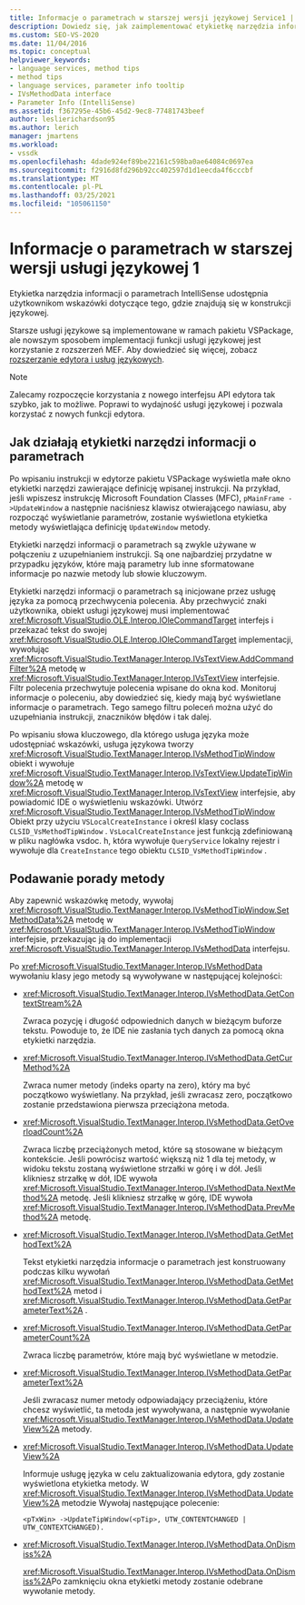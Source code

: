 ```yaml
---
title: Informacje o parametrach w starszej wersji językowej Service1 | Microsoft Docs
description: Dowiedz się, jak zaimplementować etykietkę narzędzia informacji o parametrach IntelliSense, która zapewnia użytkownikom wskazówki w starszej wersji usługi językowej.
ms.custom: SEO-VS-2020
ms.date: 11/04/2016
ms.topic: conceptual
helpviewer_keywords:
- language services, method tips
- method tips
- language services, parameter info tooltip
- IVsMethodData interface
- Parameter Info (IntelliSense)
ms.assetid: f367295e-45b6-45d2-9ec8-77481743beef
author: leslierichardson95
ms.author: lerich
manager: jmartens
ms.workload:
- vssdk
ms.openlocfilehash: 4dade924ef89be22161c598ba0ae64084c0697ea
ms.sourcegitcommit: f2916d8fd296b92cc402597d1d1eecda4f6cccbf
ms.translationtype: MT
ms.contentlocale: pl-PL
ms.lasthandoff: 03/25/2021
ms.locfileid: "105061150"
---
```

# <a name="parameter-info-in-a-legacy-language-service-1"></a>Informacje o parametrach w starszej wersji usługi językowej 1
Etykietka narzędzia informacji o parametrach IntelliSense udostępnia użytkownikom wskazówki dotyczące tego, gdzie znajdują się w konstrukcji językowej.

 Starsze usługi językowe są implementowane w ramach pakietu VSPackage, ale nowszym sposobem implementacji funkcji usługi językowej jest korzystanie z rozszerzeń MEF. Aby dowiedzieć się więcej, zobacz [rozszerzanie edytora i usług językowych](../../extensibility/extending-the-editor-and-language-services.md).

> [!NOTE]
> Zalecamy rozpoczęcie korzystania z nowego interfejsu API edytora tak szybko, jak to możliwe. Poprawi to wydajność usługi językowej i pozwala korzystać z nowych funkcji edytora.

## <a name="how-parameter-info-tooltips-work"></a>Jak działają etykietki narzędzi informacji o parametrach
 Po wpisaniu instrukcji w edytorze pakietu VSPackage wyświetla małe okno etykietki narzędzi zawierające definicję wpisanej instrukcji. Na przykład, jeśli wpiszesz instrukcję Microsoft Foundation Classes (MFC), `pMainFrame ->UpdateWindow` a następnie naciśniesz klawisz otwierającego nawiasu, aby rozpocząć wyświetlanie parametrów, zostanie wyświetlona etykietka metody wyświetlająca definicję `UpdateWindow` metody.

 Etykietki narzędzi informacji o parametrach są zwykle używane w połączeniu z uzupełnianiem instrukcji. Są one najbardziej przydatne w przypadku języków, które mają parametry lub inne sformatowane informacje po nazwie metody lub słowie kluczowym.

 Etykietki narzędzi informacji o parametrach są inicjowane przez usługę języka za pomocą przechwycenia polecenia. Aby przechwycić znaki użytkownika, obiekt usługi językowej musi implementować <xref:Microsoft.VisualStudio.OLE.Interop.IOleCommandTarget> interfejs i przekazać tekst do swojej <xref:Microsoft.VisualStudio.OLE.Interop.IOleCommandTarget> implementacji, wywołując <xref:Microsoft.VisualStudio.TextManager.Interop.IVsTextView.AddCommandFilter%2A> metodę w <xref:Microsoft.VisualStudio.TextManager.Interop.IVsTextView> interfejsie. Filtr polecenia przechwytuje polecenia wpisane do okna kod. Monitoruj informacje o poleceniu, aby dowiedzieć się, kiedy mają być wyświetlane informacje o parametrach. Tego samego filtru poleceń można użyć do uzupełniania instrukcji, znaczników błędów i tak dalej.

 Po wpisaniu słowa kluczowego, dla którego usługa języka może udostępniać wskazówki, usługa językowa tworzy <xref:Microsoft.VisualStudio.TextManager.Interop.IVsMethodTipWindow> obiekt i wywołuje <xref:Microsoft.VisualStudio.TextManager.Interop.IVsTextView.UpdateTipWindow%2A> metodę w <xref:Microsoft.VisualStudio.TextManager.Interop.IVsTextView> interfejsie, aby powiadomić IDE o wyświetleniu wskazówki. Utwórz <xref:Microsoft.VisualStudio.TextManager.Interop.IVsMethodTipWindow> Obiekt przy użyciu `VSLocalCreateInstance` i określ klasy coclass `CLSID_VsMethodTipWindow` . `VsLocalCreateInstance` jest funkcją zdefiniowaną w pliku nagłówka vsdoc. h, która wywołuje `QueryService` lokalny rejestr i wywołuje dla `CreateInstance` tego obiektu `CLSID_VsMethodTipWindow` .

## <a name="providing-a-method-tip"></a>Podawanie porady metody
 Aby zapewnić wskazówkę metody, wywołaj <xref:Microsoft.VisualStudio.TextManager.Interop.IVsMethodTipWindow.SetMethodData%2A> metodę w <xref:Microsoft.VisualStudio.TextManager.Interop.IVsMethodTipWindow> interfejsie, przekazując ją do implementacji <xref:Microsoft.VisualStudio.TextManager.Interop.IVsMethodData> interfejsu.

 Po <xref:Microsoft.VisualStudio.TextManager.Interop.IVsMethodData> wywołaniu klasy jego metody są wywoływane w następującej kolejności:

- <xref:Microsoft.VisualStudio.TextManager.Interop.IVsMethodData.GetContextStream%2A>

     Zwraca pozycję i długość odpowiednich danych w bieżącym buforze tekstu. Powoduje to, że IDE nie zasłania tych danych za pomocą okna etykietki narzędzia.

- <xref:Microsoft.VisualStudio.TextManager.Interop.IVsMethodData.GetCurMethod%2A>

     Zwraca numer metody (indeks oparty na zero), który ma być początkowo wyświetlany. Na przykład, jeśli zwracasz zero, początkowo zostanie przedstawiona pierwsza przeciążona metoda.

- <xref:Microsoft.VisualStudio.TextManager.Interop.IVsMethodData.GetOverloadCount%2A>

     Zwraca liczbę przeciążonych metod, które są stosowane w bieżącym kontekście. Jeśli powrócisz wartość większą niż 1 dla tej metody, w widoku tekstu zostaną wyświetlone strzałki w górę i w dół. Jeśli klikniesz strzałkę w dół, IDE wywoła <xref:Microsoft.VisualStudio.TextManager.Interop.IVsMethodData.NextMethod%2A> metodę. Jeśli klikniesz strzałkę w górę, IDE wywoła <xref:Microsoft.VisualStudio.TextManager.Interop.IVsMethodData.PrevMethod%2A> metodę.

- <xref:Microsoft.VisualStudio.TextManager.Interop.IVsMethodData.GetMethodText%2A>

     Tekst etykietki narzędzia informacje o parametrach jest konstruowany podczas kilku wywołań <xref:Microsoft.VisualStudio.TextManager.Interop.IVsMethodData.GetMethodText%2A> metod i <xref:Microsoft.VisualStudio.TextManager.Interop.IVsMethodData.GetParameterText%2A> .

- <xref:Microsoft.VisualStudio.TextManager.Interop.IVsMethodData.GetParameterCount%2A>

     Zwraca liczbę parametrów, które mają być wyświetlane w metodzie.

- <xref:Microsoft.VisualStudio.TextManager.Interop.IVsMethodData.GetParameterText%2A>

     Jeśli zwracasz numer metody odpowiadający przeciążeniu, które chcesz wyświetlić, ta metoda jest wywoływana, a następnie wywołanie <xref:Microsoft.VisualStudio.TextManager.Interop.IVsMethodData.UpdateView%2A> metody.

- <xref:Microsoft.VisualStudio.TextManager.Interop.IVsMethodData.UpdateView%2A>

     Informuje usługę języka w celu zaktualizowania edytora, gdy zostanie wyświetlona etykietka metody. W <xref:Microsoft.VisualStudio.TextManager.Interop.IVsMethodData.UpdateView%2A> metodzie Wywołaj następujące polecenie:

    ```
    <pTxWin> ->UpdateTipWindow(<pTip>, UTW_CONTENTCHANGED | UTW_CONTEXTCHANGED).
    ```

- <xref:Microsoft.VisualStudio.TextManager.Interop.IVsMethodData.OnDismiss%2A>

     <xref:Microsoft.VisualStudio.TextManager.Interop.IVsMethodData.OnDismiss%2A>Po zamknięciu okna etykietki metody zostanie odebrane wywołanie metody.
